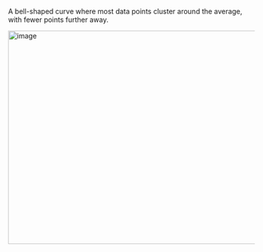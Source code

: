 A bell-shaped curve where most data points cluster around the average, with fewer points further away.

<img width="803" height="435" alt="image" src="https://github.com/user-attachments/assets/df85991a-661a-43c7-af93-ae0cbed811f9" />
